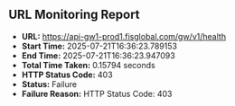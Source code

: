 ## URL Monitoring Report

- **URL:** https://api-gw1-prod1.fisglobal.com/gw/v1/health
- **Start Time:** 2025-07-21T16:36:23.789153
- **End Time:** 2025-07-21T16:36:23.947093
- **Total Time Taken:** 0.15794 seconds
- **HTTP Status Code:** 403
- **Status:** Failure
- **Failure Reason:** HTTP Status Code: 403
